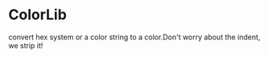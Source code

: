 # ColorLib
convert hex system or a color string to a color.Don't worry about the indent, we strip it!
